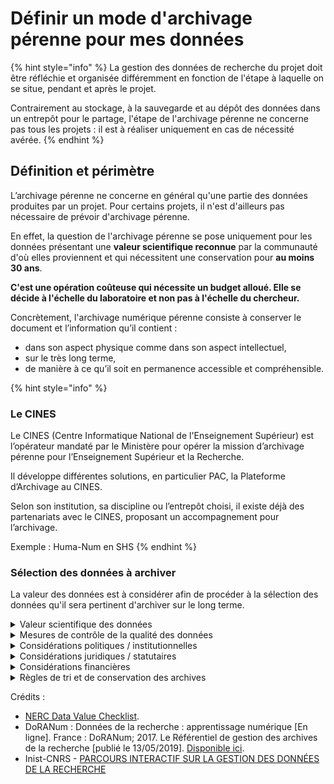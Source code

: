 # Définir un mode d'archivage pérenne pour mes données

{% hint style="info" %}
La gestion des données de recherche du projet doit être réfléchie et organisée différemment en fonction de l'étape à laquelle on se situe, pendant et après le projet.&#x20;

Contrairement au stockage, à la sauvegarde et au dépôt des données dans un entrepôt pour le partage, l'étape de l'archivage pérenne ne concerne pas tous les projets : il est à réaliser uniquement en cas de nécessité avérée.&#x20;
{% endhint %}

## **Définition et périmètre**

L’archivage pérenne ne concerne en général qu'une partie des données produites par un projet. Pour certains projets, il n'est d'ailleurs pas nécessaire de prévoir d'archivage pérenne.

En effet, la question de l'archivage pérenne se pose uniquement pour les données présentant une **valeur scientifique reconnue** par la communauté d'où elles proviennent et qui nécessitent une conservation pour **au moins 30 ans**.

**C'est une opération coûteuse qui nécessite un budget alloué. Elle se décide à l'échelle du laboratoire et non pas à l'échelle du chercheur.** &#x20;

Concrètement, l'archivage numérique pérenne consiste à conserver le document et l’information qu’il contient  :

* dans son aspect physique comme dans son aspect intellectuel,
* sur le très long terme,
* de manière à ce qu’il soit en permanence accessible et compréhensible.

{% hint style="info" %}
### Le CINES

Le CINES (Centre Informatique National de l'Enseignement Supérieur) est l’opérateur mandaté par le Ministère pour opérer la mission d’archivage pérenne pour l’Enseignement Supérieur et la Recherche.&#x20;

Il développe différentes solutions, en particulier PAC, la Plateforme d’Archivage au CINES.&#x20;

Selon son institution, sa discipline ou l’entrepôt choisi, il existe déjà des partenariats avec le CINES, proposant un accompagnement pour l’archivage.

Exemple : Huma-Num en SHS
{% endhint %}

### Sélection des données à archiver

La valeur des données est à considérer afin de procéder à la sélection des données qu'il sera pertinent d'archiver sur le long terme.&#x20;

<details>

<summary>Valeur scientifique des données</summary>

Les données sont-elles uniques, non reproductibles (ou à des coûts trop élevés) ?

• Les données ont-elles une valeur historique, c'est-à-dire représentent-elles un point de repère dans les découvertes scientifiques ?

• Les données comprennent-elles des changements dans les méthodes de traitement, de nouvelles normes ou créent-elles des précédents ?&#x20;

• Les données appuient-elles les projets en cours ou les tendances scientifiques ?

• Les données sont-elles susceptibles de répondre aux besoins/orientations futurs de la communauté scientifique (potentiel de réutilisation) ?

• Les données sont-elles susceptibles d'être citées ou référencées dans une publication ?

• …

</details>

<details>

<summary>Mesures de contrôle de la qualité des données</summary>

• La qualité et la conformité de la collecte des données doivent être contrôlées et documentées. Il peut s'agir des processus comme la calibration, la répétition des échantillons ou des mesures, la capture standardisée des données, la validation de saisie des données, la revue par les pairs …

• La qualité, intégrité physique des données (non endommagées, lisibles…)\


</details>

<details>

<summary>Considérations politiques / institutionnelles</summary>

• Quelle est la politique du financeur, de l’institution ?

• Les données sont elles-conformes à la stratégie de l’institution ?

</details>

<details>

<summary>Considérations juridiques / statutaires</summary>

• Y a-t-il une raison légale ou législative pour conserver les données ?&#x20;

• Existe-t-il une raison évidente pour laquelle les données peuvent être utilisées dans le cadre de litiges, d'enquêtes publiques, d'enquêtes policières ou de tout rapport ou document qui pourrait être contesté en justice ?&#x20;

• Existe-t-il des obligations financières ou contractuelles qui obligent à conserver les données ?

</details>

<details>

<summary>Considérations financières</summary>

Lorsqu'on envisage la préservation des données, le coût de conservation (identifié non seulement comme étant le stockage, mais aussi la gestion, le partage, l'accès, la sauvegarde et la maintenance à long terme des données) doit être mis en balance avec les preuves d'une réutilisation potentielle des données.

</details>

<details>

<summary>Règles de tri et de conservation des archives</summary>

Consulter le [référentiel de gestion des archives de la recherche](https://www.archivistes.org/Referentiel-de-gestion-des-archives-de-la-recherche), Association des archivistes français, Section Aurore.

</details>

Crédits :

* [NERC Data Value Checklist](https://nerc.ukri.org/research/sites/data/policy/data-value-checklist/).&#x20;
* DoRANum : Données de la recherche : apprentissage numérique \[En ligne]. France : DoRANum; 2017. Le Référentiel de gestion des archives de la recherche \[publié le 13/05/2019]. [Disponible](https://doranum.fr/stockage-archivage/referentiel-de-gestion-des-archives-de-la-recherche/)[ i](https://doranum.fr/stockage-archivage/referentiel-de-gestion-des-archives-de-la-recherche/)[ci](https://doranum.fr/stockage-archivage/referentiel-de-gestion-des-archives-de-la-recherche/).
* Inist-CNRS - [PARCOURS INTERACTIF SUR LA GESTION DES DONNÉES DE LA RECHERCHE](https://doranum.fr/enjeux-benefices/parcours-interactif-sur-la-gestion-des-donnees-de-la-recherche/)
